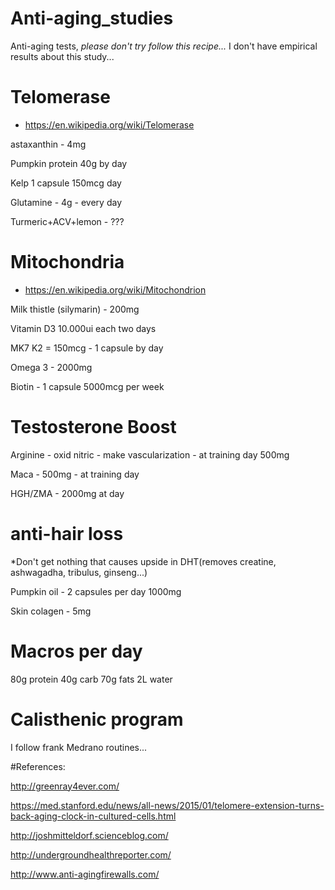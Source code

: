 # Anti-aging_studies
Anti-aging tests,  *please don't try follow this recipe...*
I don't have empirical results about this study... 

# Telomerase 
- https://en.wikipedia.org/wiki/Telomerase


astaxanthin  - 4mg

Pumpkin protein 40g by day

Kelp 1 capsule 150mcg day

Glutamine - 4g - every day

Turmeric+ACV+lemon - ???


# Mitochondria 
- https://en.wikipedia.org/wiki/Mitochondrion

Milk thistle (silymarin) - 200mg 

Vitamin D3 10.000ui each two days

MK7 K2 = 150mcg - 1 capsule by day

Omega 3 - 2000mg

Biotin - 1 capsule 5000mcg per week


# Testosterone Boost
Arginine - oxid nitric - make vascularization -  at training day 500mg

Maca - 500mg - at training day 

HGH/ZMA - 2000mg at day

# anti-hair loss
*Don't get nothing that causes upside in DHT(removes creatine, ashwagadha, tribulus, ginseng...)


Pumpkin oil - 2 capsules per day 1000mg

Skin colagen - 5mg


# Macros per day

80g protein 
40g carb 
70g fats 
2L water


# Calisthenic program 
I follow frank Medrano routines...

#References:

http://greenray4ever.com/

https://med.stanford.edu/news/all-news/2015/01/telomere-extension-turns-back-aging-clock-in-cultured-cells.html

http://joshmitteldorf.scienceblog.com/

http://undergroundhealthreporter.com/

http://www.anti-agingfirewalls.com/
